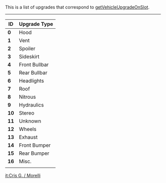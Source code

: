 This is a list of upgrades that correspond to [getVehicleUpgradeOnSlot](/getVehicleUpgradeOnSlot.md "wikilink").

------------------------------------------------------------------------

| ID     | Upgrade Type  |
|--------|---------------|
| **0**  | Hood          |
| **1**  | Vent          |
| **2**  | Spoiler       |
| **3**  | Sideskirt     |
| **4**  | Front Bullbar |
| **5**  | Rear Bullbar  |
| **6**  | Headlights    |
| **7**  | Roof          |
| **8**  | Nitrous       |
| **9**  | Hydraulics    |
| **10** | Stereo        |
| **11** | Unknown       |
| **12** | Wheels        |
| **13** | Exhaust       |
| **14** | Front Bumper  |
| **15** | Rear Bumper   |
| **16** | Misc.         |
||

[it:Cris G. / Morelli](/it:Cris_G._/_Morelli.md "wikilink")
